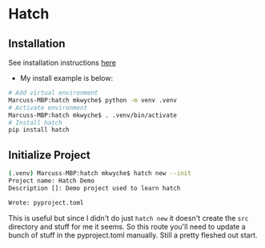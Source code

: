 # Hatch

## Installation

See installation instructions [here](https://hatch.pypa.io/latest/install/)

* My install example is below:

```bash
# Add virtual environment
Marcuss-MBP:hatch mkwyche$ python -m venv .venv
# Activate environment
Marcuss-MBP:hatch mkwyche$ . .venv/bin/activate
# Install hatch
pip install hatch
```

## Initialize Project

```bash
(.venv) Marcuss-MBP:hatch mkwyche$ hatch new --init
Project name: Hatch Demo
Description []: Demo project used to learn hatch

Wrote: pyproject.toml
```

This is useful but since I didn't do just `hatch new` it doesn't create the `src` directory and stuff for me it seems. So this route you'll need to update a bunch of stuff 
in the pyproject.toml manually. Still a pretty fleshed out start.
